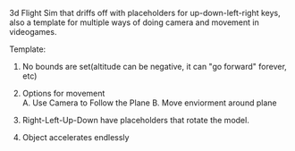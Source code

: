 3d Flight Sim that driffs off with placeholders for up-down-left-right keys, also a template for multiple ways of doing camera and movement in videogames.

Template:

1. No bounds are set(altitude can be negative, it can "go forward" forever, etc)
 
2. Options for movement  
A. Use Camera to Follow the Plane
B. Move enviorment around plane

3. Right-Left-Up-Down have placeholders that rotate the model.

4. Object accelerates endlessly
